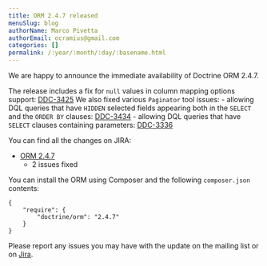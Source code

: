 ```yaml
---
title: ORM 2.4.7 released
menuSlug: blog
authorName: Marco Pivetta
authorEmail: ocramius@gmail.com
categories: []
permalink: /:year/:month/:day/:basename.html
---
```

We are happy to announce the immediate availability of Doctrine ORM
2.4.7.

The release includes a fix for `null` values in column mapping options
support:
[DDC-3425](http://www.doctrine-project.org/jira/browse/DDC-3425) We also
fixed various `Paginator` tool issues: - allowing DQL queries that have
`HIDDEN` selected fields appearing both in the `SELECT` and the
`ORDER BY` clauses:
[DDC-3434](http://www.doctrine-project.org/jira/browse/DDC-3434) -
allowing DQL queries that have `SELECT` clauses containing parameters:
[DDC-3336](http://www.doctrine-project.org/jira/browse/DDC-3336)

You can find all the changes on JIRA:

-   [ORM
    2.4.7](http://www.doctrine-project.org/jira/browse/DDC/fixforversion/10724)
    - 2 issues fixed

You can install the ORM using Composer and the following `composer.json`
contents:

~~~~ {.sourceCode .json}
{
    "require": {
        "doctrine/orm": "2.4.7"
    }
}
~~~~

Please report any issues you may have with the update on the mailing
list or on [Jira](http://www.doctrine-project.org/jira).
